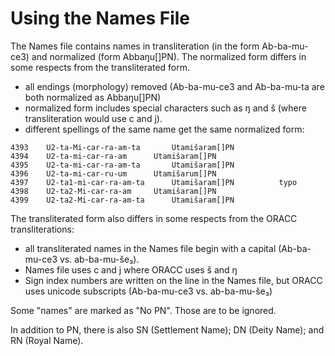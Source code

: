 # Using the Names File

The Names file contains names in transliteration (in the form Ab-ba-mu-ce3) and normalized (form Abbaŋu[]PN). The normalized form differs in some respects from the transliterated form.

- all endings (morphology) removed (Ab-ba-mu-ce3 and Ab-ba-mu-ta are both normalized as Abbaŋu[]PN)
- normalized form includes special characters such as ŋ and š (where transliteration would use c and j).
- different spellings of the same name get the same normalized form:  

```
4393	U2-ta-Mi-car-ra-am-ta		Utamišaram[]PN
4394	U2-ta-mi-car-ra-am		Utamišaram[]PN
4395	U2-ta-mi-car-ra-am-ta		Utamišaram[]PN
4396	U2-ta-mi-car-ru-um		Utamišarum[]PN
4397	U2-ta1-mi-car-ra-am-ta		Utamišaram[]PN			typo
4398	U2-ta2-Mi-car-ra-am		Utamišaram[]PN
4399	U2-ta2-Mi-car-ra-am-ta		Utamišaram[]PN
```

The transliterated form also differs in some respects from the ORACC transliterations: 

- all transliterated names in the Names file begin with a capital (Ab-ba-mu-ce3 vs. ab-ba-mu-še₃).
- Names file uses c and j where ORACC uses š and ŋ
- Sign index numbers are written on the line in the Names file, but ORACC uses unicode subscripts (Ab-ba-mu-ce3 vs. ab-ba-mu-še₃)

Some "names" are marked as "No PN". Those are to be ignored.

In addition to PN, there is also SN (Settlement Name); DN (Deity Name); and RN (Royal Name).
